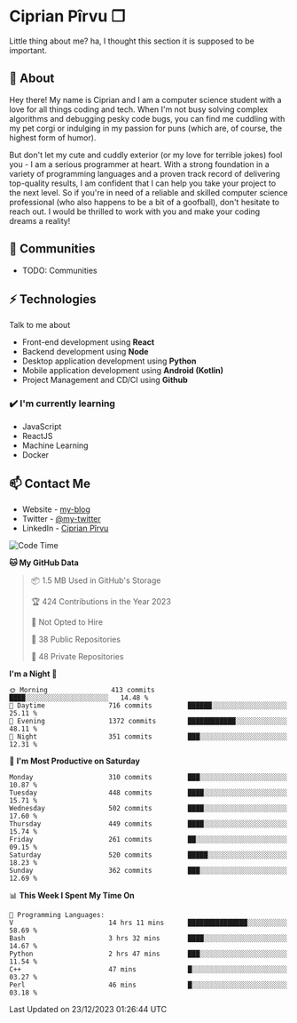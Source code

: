 # Ciprian Pîrvu ❐

Little thing about me? ha, I thought this section it is supposed to be important.

## 🧐 About

Hey there! My name is Ciprian and I am a computer science student with a love for all things coding and tech. When I'm not busy solving complex algorithms and debugging pesky code bugs, you can find me cuddling with my pet corgi or indulging in my passion for puns (which are, of course, the highest form of humor).

But don't let my cute and cuddly exterior (or my love for terrible jokes) fool you - I am a serious programmer at heart. With a strong foundation in a variety of programming languages and a proven track record of delivering top-quality results, I am confident that I can help you take your project to the next level. So if you're in need of a reliable and skilled computer science professional (who also happens to be a bit of a goofball), don't hesitate to reach out. I would be thrilled to work with you and make your coding dreams a reality!

## 👯 Communities

-   TODO: Communities

## ⚡ Technologies

Talk to me about

-   Front-end development using **React**
-   Backend development using **Node**
-   Desktop application development using **Python**
-   Mobile application development using **Android (Kotlin)**
-   Project Management and CD/CI using **Github**

### ✔️ I'm currently learning

-   JavaScript
-   ReactJS
-   Machine Learning
-   Docker

## 📫 Contact Me

-   Website - [my-blog]()
-   Twitter - [@my-twitter]()
-   LinkedIn - [Ciprian Pîrvu](https://www.linkedin.com/in/p%C3%AErvu-ciprian-cristian-4415991b1/)

<!--START_SECTION:waka-->
![Code Time](http://img.shields.io/badge/Code%20Time-1%2C901%20hrs%2028%20mins-blue)

**🐱 My GitHub Data** 

> 📦 1.5 MB Used in GitHub's Storage 
 > 
> 🏆 424 Contributions in the Year 2023
 > 
> 🚫 Not Opted to Hire
 > 
> 📜 38 Public Repositories 
 > 
> 🔑 48 Private Repositories 
 > 
**I'm a Night 🦉** 

```text
🌞 Morning                413 commits         ████░░░░░░░░░░░░░░░░░░░░░   14.48 % 
🌆 Daytime                716 commits         ██████░░░░░░░░░░░░░░░░░░░   25.11 % 
🌃 Evening                1372 commits        ████████████░░░░░░░░░░░░░   48.11 % 
🌙 Night                  351 commits         ███░░░░░░░░░░░░░░░░░░░░░░   12.31 % 
```
📅 **I'm Most Productive on Saturday** 

```text
Monday                   310 commits         ███░░░░░░░░░░░░░░░░░░░░░░   10.87 % 
Tuesday                  448 commits         ████░░░░░░░░░░░░░░░░░░░░░   15.71 % 
Wednesday                502 commits         ████░░░░░░░░░░░░░░░░░░░░░   17.60 % 
Thursday                 449 commits         ████░░░░░░░░░░░░░░░░░░░░░   15.74 % 
Friday                   261 commits         ██░░░░░░░░░░░░░░░░░░░░░░░   09.15 % 
Saturday                 520 commits         █████░░░░░░░░░░░░░░░░░░░░   18.23 % 
Sunday                   362 commits         ███░░░░░░░░░░░░░░░░░░░░░░   12.69 % 
```


📊 **This Week I Spent My Time On** 

```text
💬 Programming Languages: 
V                        14 hrs 11 mins      ███████████████░░░░░░░░░░   58.69 % 
Bash                     3 hrs 32 mins       ████░░░░░░░░░░░░░░░░░░░░░   14.67 % 
Python                   2 hrs 47 mins       ███░░░░░░░░░░░░░░░░░░░░░░   11.54 % 
C++                      47 mins             █░░░░░░░░░░░░░░░░░░░░░░░░   03.27 % 
Perl                     46 mins             █░░░░░░░░░░░░░░░░░░░░░░░░   03.18 % 
```


 Last Updated on 23/12/2023 01:26:44 UTC
<!--END_SECTION:waka-->
